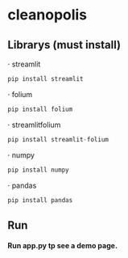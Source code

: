 # cleanopolis

## Librarys (must install)
⋅ streamlit
```python
pip install streamlit
```

⋅ folium
```python
pip install folium
```

⋅ streamlitfolium
```python
pip install streamlit-folium
```

⋅ numpy
```python
pip install numpy
```

⋅ pandas
```python
pip install pandas
```


## Run
#### Run app.py tp see a demo page. 
